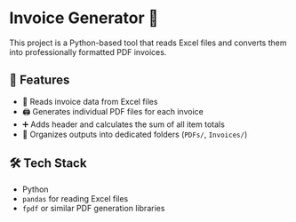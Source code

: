 # Invoice Generator 🧾

This project is a Python-based tool that reads Excel files and converts them into professionally formatted PDF invoices.

## 🚀 Features

- 📂 Reads invoice data from Excel files
- 🖨️ Generates individual PDF files for each invoice
- ➕ Adds header and calculates the sum of all item totals
- 📁 Organizes outputs into dedicated folders (`PDFs/`, `Invoices/`)

## 🛠️ Tech Stack

- Python
- `pandas` for reading Excel files
- `fpdf` or similar PDF generation libraries

